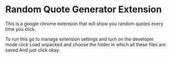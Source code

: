 # Random Quote Generator Extension
This is a google chrome extension that will show you random quotes every time you click.

To run this go to manage extension settings and turn on the developer mode 
click Load unpacked 
and choose the folder in which all these files are saved
And just click okay.
